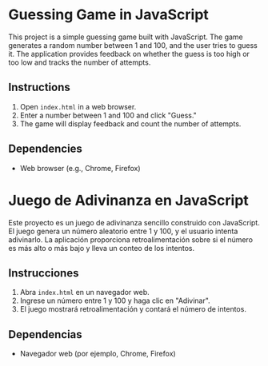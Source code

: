 # Guessing Game in JavaScript

This project is a simple guessing game built with JavaScript. The game generates a random number between 1 and 100, and the user tries to guess it. The application provides feedback on whether the guess is too high or too low and tracks the number of attempts.

## Instructions

1. Open `index.html` in a web browser.
2. Enter a number between 1 and 100 and click "Guess."
3. The game will display feedback and count the number of attempts.

## Dependencies
- Web browser (e.g., Chrome, Firefox)

# Juego de Adivinanza en JavaScript

Este proyecto es un juego de adivinanza sencillo construido con JavaScript. El juego genera un número aleatorio entre 1 y 100, y el usuario intenta adivinarlo. La aplicación proporciona retroalimentación sobre si el número es más alto o más bajo y lleva un conteo de los intentos.

## Instrucciones

1. Abra `index.html` en un navegador web.
2. Ingrese un número entre 1 y 100 y haga clic en "Adivinar".
3. El juego mostrará retroalimentación y contará el número de intentos.

## Dependencias
- Navegador web (por ejemplo, Chrome, Firefox)
